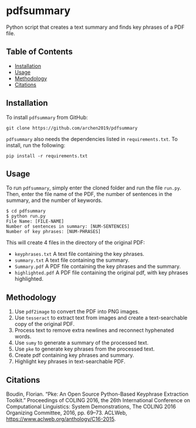 # pdfsummary

Python script that creates a text summary and finds key phrases of a PDF file.

## Table of Contents

* [Installation](#installation)
* [Usage](#usage)
* [Methodology](#methodology)
* [Citations](#citations)

## Installation

To install `pdfsummary` from GitHub:

```
git clone https://github.com/archen2019/pdfsummary
```

`pdfsummary` also needs the dependencies listed in `requirements.txt`. To install, run the following:

```
pip install -r requirements.txt
```

## Usage

To run `pdfsummary`, simply enter the cloned folder and run the file `run.py`. Then, enter the file name of the PDF, the number of sentences in the summary, and the number of keywords. 

```
$ cd pdfsummary
$ python run.py
File Name: [FILE-NAME]
Number of sentences in summary: [NUM-SENTENCES]
Number of key phrases: [NUM-PHRASES]
```

This will create 4 files in the directory of the original PDF:
* `keyphrases.txt` A text file containing the key phrases.
* `summary.txt` A text file containing the summary.
* `Summary.pdf` A PDF file containing the key phrases and the summary.
* `highlighted.pdf` A PDF file containing the original pdf, with key phrases highlighted.

## Methodology

1. Use `pdf2image` to convert the PDF into PNG images.
2. Use `tesseract` to extract text from images and create a text-searchable copy of the original PDF.
3. Process text to remove extra newlines and reconnect hyphenated words.
4. Use `sumy` to generate a summary of the processed text.
5. Use `pke` to generate key phrases from the processed text.
6. Create pdf containing key phrases and summary.
7. Highlight key phrases in text-searchable PDF.

## Citations

Boudin, Florian. “Pke: An Open Source Python-Based Keyphrase Extraction Toolkit.” Proceedings of COLING 2016, the 26th International Conference on Computational Linguistics: System Demonstrations, The COLING 2016 Organizing Committee, 2016, pp. 69–73. ACLWeb, https://www.aclweb.org/anthology/C16-2015.
